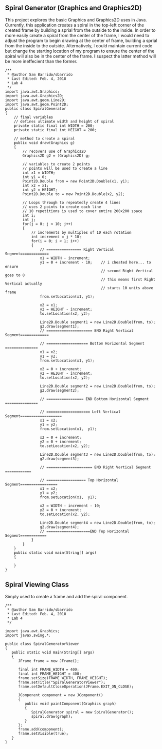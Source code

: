 ## Spiral Generator (Graphics and Graphics2D)
This project explores the basic Graphics and Graphics2D uses in Java. Currently, this application
creates a spiral in the top-left corner of the created frame by building a sprial from the outside to the inside. 
In order to more easily create a spiral from the center of the frame, I would need to adjust the program
to begin drawing at the center of frame, building a sprial from the inside to the outside. Alternatively,
I could maintain current code but change the starting location of my program to ensure the center of the spiral
will also be in the center of the frame. I suspect the latter method will be more ineffecient than the former. 
```
/**
 * @author Sam Barrido/sbarrido
 * Last Edited: Feb. 4, 2018
 * Lab 4
 */
import java.awt.Graphics;
import java.awt.Graphics2D;
import java.awt.geom.Line2D;
import java.awt.geom.Point2D;
public class SpiralGenerator
{
	// final variables
	// defines ultimate width and height of spiral
	private static final int WIDTH = 200;
	private static final int HEIGHT = 200;
	
	// method to create a spiral
	public void draw(Graphics g)
	{
		// recovers use of Graphics2D
		Graphics2D g2 = (Graphics2D) g;

		// variables to create 2 points
		// points will be used to create a line
		int x1 = WIDTH;
		int y1 = 0;
		Point2D.Double from = new Point2D.Double(x1, y1);
		int x2 = x1;
		int y2 = HEIGHT;
		Point2D.Double to = new Point2D.Double(x2, y2);
		
		// Loops through to repeatedly create 4 lines
		// uses 2 points to create each line
		// 10 repetitions is used to cover entire 200x200 space
		int i;
		int j;
		for(j = 0; j < 10; j++)
		{
			// increments by multiples of 10 each rotation
			int increment = j * 10;
			for(i = 0; i < 1; i++)
			{
				// ================ Right Vertical Segment=============
				x1 = WIDTH - increment;
				y1 = 0 + increment - 10; 	// i cheated here... to ensure
											// second Right Vertical goes to 0
											// this means first Right Vertical actually
											// starts 10 units above frame
				from.setLocation(x1, y1);
				
				x2 = x1;
				y2 = HEIGHT - increment;
				to.setLocation(x2, y2);
				
				Line2D.Double segment1 = new Line2D.Double(from, to);
				g2.draw(segment1);
				// ===================== END Right Vertical Segment=============
				
				// =================== Bottom Horizontal Segment ===============
				x1 = x2;
				y1 = y2;
				from.setLocation(x1, y1);
				
				x2 = 0 + increment;
				y2 = HEIGHT - increment;
				to.setLocation(x2, y2);
				
				Line2D.Double segment2 = new Line2D.Double(from, to);
				g2.draw(segment2);
				
				// ================= END Bottom Horizontal Segment ===============
				
				// ==================== Left Vertical Segment===================
				x1 = x2;
				y1 = y2;
				from.setLocation(x1,  y1);
				
				x2 = 0 + increment;
				y2 = 0 + increment;
				to.setLocation(x2, y2);
				
				Line2D.Double segment3 = new Line2D.Double(from, to);
				g2.draw(segment3);
				
				// ===================== END Right Vertical Segment ============
				
				// ================== Top Horizontal Segment=================
				x1 = x2;
				y1 = y2;
				from.setLocation(x1,  y1);
				
				x2 = WIDTH - increment - 10;
				y2 = 0 + increment;
				to.setLocation(x2, y2);
				
				Line2D.Double segment4 = new Line2D.Double(from, to);
				g2.draw(segment4);
				// ====================END Top Horizontal Segment============
			}
		}      
	}
	public static void main(String[] args)
	{
		
	}
}
```
## Spiral Viewing Class
Simply used to create a frame and add the spiral component. 
```
/**
 * @author Sam Barrido/sbarrido
 * Last Edited: Feb. 4, 2018
 * Lab 4
 */

import java.awt.Graphics;
import javax.swing.*;

public class SpiralGeneratorViewer
{
   public static void main(String[] args)
   {
      JFrame frame = new JFrame();

      final int FRAME_WIDTH = 400;
      final int FRAME_HEIGHT = 400;
      frame.setSize(FRAME_WIDTH, FRAME_HEIGHT);
      frame.setTitle("SpiralGeneratorViewer");
      frame.setDefaultCloseOperation(JFrame.EXIT_ON_CLOSE);

      JComponent component = new JComponent()
      {
         public void paintComponent(Graphics graph)
         {
            SpiralGenerator spiral = new SpiralGenerator();
            spiral.draw(graph);
         }
      };
      frame.add(component);
      frame.setVisible(true);
   }
}
```
